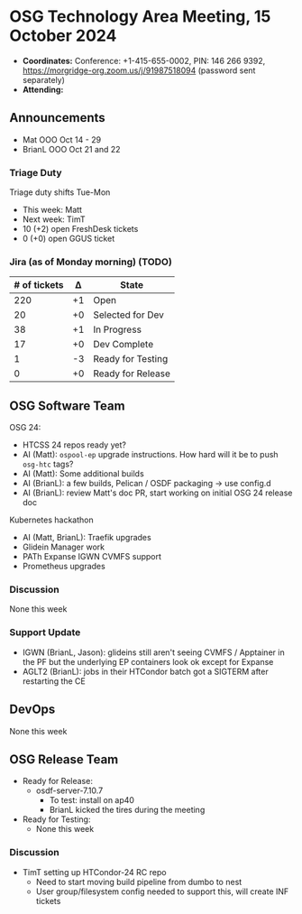 # OSG Technology Area Meeting, 15 October 2024

-   **Coordinates:** Conference: +1-415-655-0002, PIN: 146 266 9392,
    <https://morgridge-org.zoom.us/j/91987518094> (password sent separately)
-   **Attending:** 

## Announcements

-   Mat OOO Oct 14 - 29
-   BrianL OOO Oct 21 and 22

### Triage Duty

Triage duty shifts Tue-Mon

-   This week: Matt
-   Next week: TimT
-   10 (+2) open FreshDesk tickets
-   0 (+0) open GGUS ticket

### Jira (as of Monday morning) (TODO)

| # of tickets | &Delta; | State             |
|--------------|---------|-------------------|
| 220          | +1      | Open              |
| 20           | +0      | Selected for Dev  |
| 38           | +1      | In Progress       |
| 17           | +0      | Dev Complete      |
| 1            | -3      | Ready for Testing |
| 0            | +0      | Ready for Release |

## OSG Software Team

OSG 24:

-   HTCSS 24 repos ready yet?
-   AI (Matt): `ospool-ep` upgrade instructions. How hard will it be to push `osg-htc` tags?
-   AI (Matt): Some additional builds
-   AI (BrianL): a few builds, Pelican / OSDF packaging -> use config.d
-   AI (BrianL): review Matt's doc PR, start working on initial OSG 24 release doc

Kubernetes hackathon

-   AI (Matt, BrianL): Traefik upgrades
-   Glidein Manager work
-   PATh Expanse IGWN CVMFS support
-   Prometheus upgrades

### Discussion

None this week

### Support Update

-   IGWN (BrianL, Jason): glideins still aren't seeing CVMFS / Apptainer in the PF but the underlying EP containers look
    ok except for Expanse
-   AGLT2 (BrianL): jobs in their HTCondor batch got a SIGTERM after restarting the CE

## DevOps

None this week

## OSG Release Team

-   Ready for Release:
    - osdf-server-7.10.7
        - To test: install on ap40
        - BrianL kicked the tires during the meeting
-   Ready for Testing:
    - None this week
    
### Discussion

-   TimT setting up HTCondor-24 RC repo
    -   Need to start moving build pipeline from dumbo to nest
    -   User group/filesystem config needed to support this, will create INF tickets
